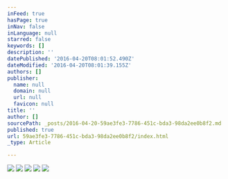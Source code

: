 ```yaml
---
inFeed: true
hasPage: true
inNav: false
inLanguage: null
starred: false
keywords: []
description: ''
datePublished: '2016-04-20T08:01:52.490Z'
dateModified: '2016-04-20T08:01:39.155Z'
authors: []
publisher:
  name: null
  domain: null
  url: null
  favicon: null
title: ''
author: []
sourcePath: _posts/2016-04-20-59ae3fe3-7786-451c-bda3-98da2ee0b8f2.md
published: true
url: 59ae3fe3-7786-451c-bda3-98da2ee0b8f2/index.html
_type: Article

---
```

![](https://the-grid-user-content.s3-us-west-2.amazonaws.com/52638896-52f6-4eef-93fb-cd7113a60f13.jpg)
![](https://the-grid-user-content.s3-us-west-2.amazonaws.com/fd1b8cd9-0d60-4f54-913f-4b1bb9e1df72.jpg)
![](https://the-grid-user-content.s3-us-west-2.amazonaws.com/b6c36828-d549-4091-829f-128d2a6a14df.jpg)
![](https://the-grid-user-content.s3-us-west-2.amazonaws.com/86a6f603-d807-4f4d-b927-781315305579.jpg)
![](https://the-grid-user-content.s3-us-west-2.amazonaws.com/451ea635-c5a1-4441-a2f6-2226e2a8bda8.jpg)
